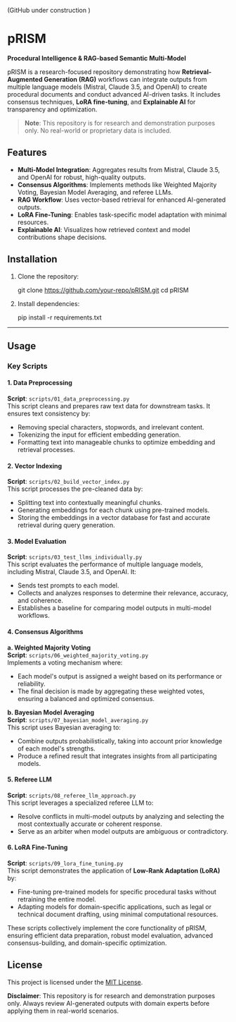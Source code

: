 (GitHub under construction )


# pRISM  
**Procedural Intelligence & RAG-based Semantic Multi-Model**

pRISM is a research-focused repository demonstrating how **Retrieval-Augmented Generation (RAG)** workflows can integrate outputs from multiple language models (Mistral, Claude 3.5, and OpenAI) to create procedural documents and conduct advanced AI-driven tasks. It includes consensus techniques, **LoRA fine-tuning**, and **Explainable AI** for transparency and optimization.

> **Note**: This repository is for research and demonstration purposes only. No real-world or proprietary data is included.


## Features  

- **Multi-Model Integration**: Aggregates results from Mistral, Claude 3.5, and OpenAI for robust, high-quality outputs.  
- **Consensus Algorithms**: Implements methods like Weighted Majority Voting, Bayesian Model Averaging, and referee LLMs.  
- **RAG Workflow**: Uses vector-based retrieval for enhanced AI-generated outputs.  
- **LoRA Fine-Tuning**: Enables task-specific model adaptation with minimal resources.  
- **Explainable AI**: Visualizes how retrieved context and model contributions shape decisions.

## Installation  

1. Clone the repository:  
   
   git clone https://github.com/your-repo/pRISM.git
   cd pRISM
   

2. Install dependencies:  
   
   pip install -r requirements.txt


---

## Usage  

### Key Scripts  

#### **1. Data Preprocessing**
**Script**: `scripts/01_data_preprocessing.py`  
This script cleans and prepares raw text data for downstream tasks. It ensures text consistency by:
- Removing special characters, stopwords, and irrelevant content.
- Tokenizing the input for efficient embedding generation.
- Formatting text into manageable chunks to optimize embedding and retrieval processes.

#### **2. Vector Indexing**
**Script**: `scripts/02_build_vector_index.py`  
This script processes the pre-cleaned data by:
- Splitting text into contextually meaningful chunks.
- Generating embeddings for each chunk using pre-trained models.
- Storing the embeddings in a vector database for fast and accurate retrieval during query generation.


#### **3. Model Evaluation**
**Script**: `scripts/03_test_llms_individually.py`  
This script evaluates the performance of multiple language models, including Mistral, Claude 3.5, and OpenAI. It:
- Sends test prompts to each model.
- Collects and analyzes responses to determine their relevance, accuracy, and coherence.
- Establishes a baseline for comparing model outputs in multi-model workflows.


#### **4. Consensus Algorithms**

**a. Weighted Majority Voting**  
**Script**: `scripts/06_weighted_majority_voting.py`  
Implements a voting mechanism where:
- Each model's output is assigned a weight based on its performance or reliability.
- The final decision is made by aggregating these weighted votes, ensuring a balanced and optimized consensus.

**b. Bayesian Model Averaging**  
**Script**: `scripts/07_bayesian_model_averaging.py`  
This script uses Bayesian averaging to:
- Combine outputs probabilistically, taking into account prior knowledge of each model's strengths.
- Produce a refined result that integrates insights from all participating models.

#### **5. Referee LLM**
**Script**: `scripts/08_referee_llm_approach.py`  
This script leverages a specialized referee LLM to:
- Resolve conflicts in multi-model outputs by analyzing and selecting the most contextually accurate or coherent response.
- Serve as an arbiter when model outputs are ambiguous or contradictory.

#### **6. LoRA Fine-Tuning**
**Script**: `scripts/09_lora_fine_tuning.py`  
This script demonstrates the application of **Low-Rank Adaptation (LoRA)** by:
- Fine-tuning pre-trained models for specific procedural tasks without retraining the entire model.
- Adapting models for domain-specific applications, such as legal or technical document drafting, using minimal computational resources.


These scripts collectively implement the core functionality of pRISM, ensuring efficient data preparation, robust model evaluation, advanced consensus-building, and domain-specific optimization.  


## License  

This project is licensed under the [MIT License](./LICENSE).  

**Disclaimer**: This repository is for research and demonstration purposes only. Always review AI-generated outputs with domain experts before applying them in real-world scenarios.

